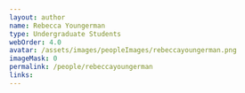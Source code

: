```yaml
---
layout: author
name: Rebecca Youngerman
type: Undergraduate Students
webOrder: 4.0
avatar: /assets/images/peopleImages/rebeccayoungerman.png
imageMask: 0
permalink: /people/rebeccayoungerman
links:
---
```

